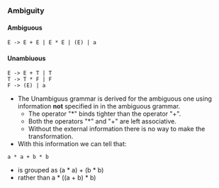 ### Ambiguity

#### Ambiguous
```
E -> E + E | E * E | (E) | a
```
#### Unambiuous
```
E -> E + T | T
T -> T * F | F
F -> (E) | a
```
- The Unambiguus grammar is derived for the ambiguous one using information **not** specified in in the ambiguous grammar.
	- The operator "*" binds tighter than the operator "+".
	- Both the operators "*" and "+" are left associative.
	- Without the external information there is no way to make the transformation.
- With this information we can tell that:

``` a * a + b * b ```
- is grouped as
        (a * a) + (b * b)
- rather than
         a * ((a + b) * b)
